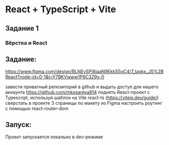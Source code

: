 # React + TypeScript + Vite

## Задание 1

### Вёрстка и React

## Задание:
https://www.figma.com/design/BLNEySPi8iaaN9EkkS5oC4/7_tasks_JS%2BReact?node-id=0-1&t=Y7BKVwww1P8C3Z9y-0

завести приватный репозиторий в github и выдать доступ для нашего аккаунта https://github.com/mkosareva814
поднять React-проект c Typescript, используя шаблон на Vite react-ts (https://vitejs.dev/guide/)
сверстать в проекте 3 страницы по макету из Figma
настроить роутинг с помощью react-router-dom

## Запуск:
Проект запускается локально в dev-режиме